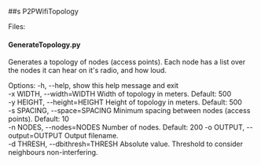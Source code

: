 ##s P2PWifiTopology

Files:
#### GenerateTopology.py
Generates a topology of nodes (access points). Each node has a list over the nodes it can hear on it's radio, and how loud.

Options:
-h, --help,  show this help message and exit  
-x WIDTH, --width=WIDTH Width of topology in meters. Default: 500  
-y HEIGHT, --height=HEIGHT Height of topology in meters. Default: 500  
-s SPACING, --space=SPACING Minimum spacing between nodes (access points). Default: 10  
-n NODES, --nodes=NODES Number of nodes. Default: 200 -o OUTPUT, --output=OUTPUT Output filename.  
-d THRESH, --dbithresh=THRESH Absolute value. Threshold to consider neighbours non-interfering.  



